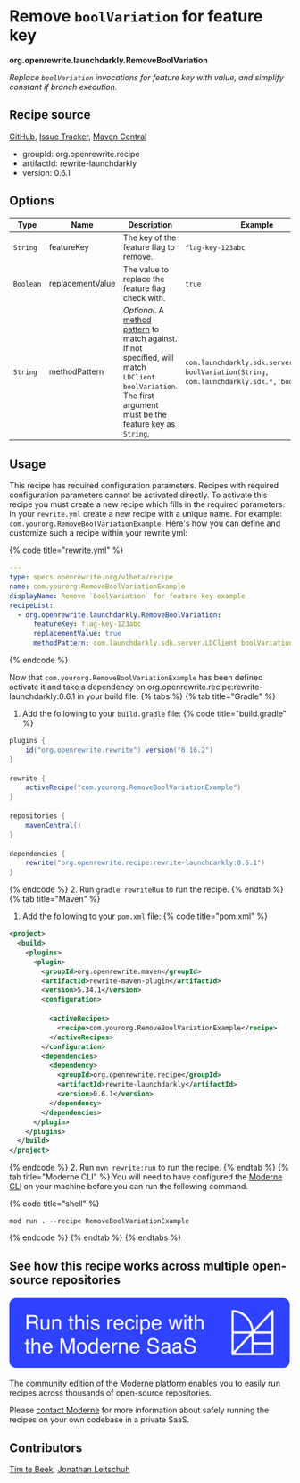 # Remove `boolVariation` for feature key

**org.openrewrite.launchdarkly.RemoveBoolVariation**

_Replace `boolVariation` invocations for feature key with value, and simplify constant if branch execution._

## Recipe source

[GitHub](https://github.com/openrewrite/rewrite-launchdarkly/blob/main/src/main/java/org/openrewrite/launchdarkly/RemoveBoolVariation.java), [Issue Tracker](https://github.com/openrewrite/rewrite-launchdarkly/issues), [Maven Central](https://central.sonatype.com/artifact/org.openrewrite.recipe/rewrite-launchdarkly/0.6.1/jar)

* groupId: org.openrewrite.recipe
* artifactId: rewrite-launchdarkly
* version: 0.6.1

## Options

| Type | Name | Description | Example |
| -- | -- | -- | -- |
| `String` | featureKey | The key of the feature flag to remove. | `flag-key-123abc` |
| `Boolean` | replacementValue | The value to replace the feature flag check with. | `true` |
| `String` | methodPattern | *Optional*. A [method pattern](/reference/method-patterns.md) to match against. If not specified, will match `LDClient` `boolVariation`. The first argument must be the feature key as `String`. | `com.launchdarkly.sdk.server.LDClient boolVariation(String, com.launchdarkly.sdk.*, boolean)` |


## Usage

This recipe has required configuration parameters. Recipes with required configuration parameters cannot be activated directly. To activate this recipe you must create a new recipe which fills in the required parameters. In your `rewrite.yml` create a new recipe with a unique name. For example: `com.yourorg.RemoveBoolVariationExample`.
Here's how you can define and customize such a recipe within your rewrite.yml:

{% code title="rewrite.yml" %}
```yaml
---
type: specs.openrewrite.org/v1beta/recipe
name: com.yourorg.RemoveBoolVariationExample
displayName: Remove `boolVariation` for feature key example
recipeList:
  - org.openrewrite.launchdarkly.RemoveBoolVariation:
      featureKey: flag-key-123abc
      replacementValue: true
      methodPattern: com.launchdarkly.sdk.server.LDClient boolVariation(String, com.launchdarkly.sdk.*, boolean)
```
{% endcode %}

Now that `com.yourorg.RemoveBoolVariationExample` has been defined activate it and take a dependency on org.openrewrite.recipe:rewrite-launchdarkly:0.6.1 in your build file:
{% tabs %}
{% tab title="Gradle" %}
1. Add the following to your `build.gradle` file:
{% code title="build.gradle" %}
```groovy
plugins {
    id("org.openrewrite.rewrite") version("6.16.2")
}

rewrite {
    activeRecipe("com.yourorg.RemoveBoolVariationExample")
}

repositories {
    mavenCentral()
}

dependencies {
    rewrite("org.openrewrite.recipe:rewrite-launchdarkly:0.6.1")
}
```
{% endcode %}
2. Run `gradle rewriteRun` to run the recipe.
{% endtab %}
{% tab title="Maven" %}
1. Add the following to your `pom.xml` file:
{% code title="pom.xml" %}
```xml
<project>
  <build>
    <plugins>
      <plugin>
        <groupId>org.openrewrite.maven</groupId>
        <artifactId>rewrite-maven-plugin</artifactId>
        <version>5.34.1</version>
        <configuration>
          
          <activeRecipes>
            <recipe>com.yourorg.RemoveBoolVariationExample</recipe>
          </activeRecipes>
        </configuration>
        <dependencies>
          <dependency>
            <groupId>org.openrewrite.recipe</groupId>
            <artifactId>rewrite-launchdarkly</artifactId>
            <version>0.6.1</version>
          </dependency>
        </dependencies>
      </plugin>
    </plugins>
  </build>
</project>
```
{% endcode %}
2. Run `mvn rewrite:run` to run the recipe.
{% endtab %}
{% tab title="Moderne CLI" %}
You will need to have configured the [Moderne CLI](https://docs.moderne.io/moderne-cli/cli-intro) on your machine before you can run the following command.

{% code title="shell" %}
```shell
mod run . --recipe RemoveBoolVariationExample
```
{% endcode %}
{% endtab %}
{% endtabs %}

## See how this recipe works across multiple open-source repositories

[![Moderne Link Image](/.gitbook/assets/ModerneRecipeButton.png)](https://app.moderne.io/recipes/org.openrewrite.launchdarkly.RemoveBoolVariation)

The community edition of the Moderne platform enables you to easily run recipes across thousands of open-source repositories.

Please [contact Moderne](https://moderne.io/product) for more information about safely running the recipes on your own codebase in a private SaaS.

## Contributors
[Tim te Beek](mailto:tim@moderne.io), [Jonathan Leitschuh](mailto:jonathan.leitschuh@gmail.com)
